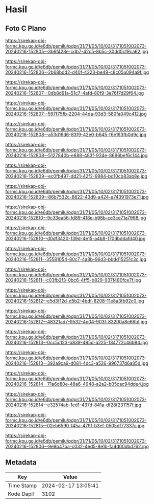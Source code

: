 # Hasil

## Foto C Plano

https://sirekap-obj-formc.kpu.go.id/e6db/pemilu/pdpr/31/71/05/10/02/3171051002073-20240216-152805--3b6f428e-cdb7-42c5-8b5c-30dd0cf9ca62.jpg

https://sirekap-obj-formc.kpu.go.id/e6db/pemilu/pdpr/31/71/05/10/02/3171051002073-20240216-152806--2b68bdd2-d40f-4223-be49-c8c05a094a9f.jpg

https://sirekap-obj-formc.kpu.go.id/e6db/pemilu/pdpr/31/71/05/10/02/3171051002073-20240216-152807--0db8d91a-51c7-4afd-80f9-3e76f7d29f64.jpg

https://sirekap-obj-formc.kpu.go.id/e6db/pemilu/pdpr/31/71/05/10/02/3171051002073-20240216-152807--597f75fb-2204-44da-93d3-580fa049c412.jpg

https://sirekap-obj-formc.kpu.go.id/e6db/pemilu/pdpr/31/71/05/10/02/3171051002073-20240216-152808--a53d16d6-83f9-42e0-b645-f6e163fb0d9c.jpg

https://sirekap-obj-formc.kpu.go.id/e6db/pemilu/pdpr/31/71/05/10/02/3171051002073-20240216-152808--5127840b-e688-483f-934e-8696bef6c144.jpg

https://sirekap-obj-formc.kpu.go.id/e6db/pemilu/pdpr/31/71/05/10/02/3171051002073-20240216-152809--ec0fb497-dd21-42f2-9984-bd10cb83ab8e.jpg

https://sirekap-obj-formc.kpu.go.id/e6db/pemilu/pdpr/31/71/05/10/02/3171051002073-20240216-152809--86b7532c-8822-43d9-a424-a74391973e71.jpg

https://sirekap-obj-formc.kpu.go.id/e6db/pemilu/pdpr/31/71/05/10/02/3171051002073-20240216-152810--9c33ea56-fd89-418e-b98b-ce3ce71a7998.jpg

https://sirekap-obj-formc.kpu.go.id/e6db/pemilu/pdpr/31/71/05/10/02/3171051002073-20240216-152810--d0df3420-139d-4e15-a4b8-170dbddafd40.jpg

https://sirekap-obj-formc.kpu.go.id/e6db/pemilu/pdpr/31/71/05/10/02/3171051002073-20240216-152811--35581054-80c7-4a8b-96d3-bbdd15251c3c.jpg

https://sirekap-obj-formc.kpu.go.id/e6db/pemilu/pdpr/31/71/05/10/02/3171051002073-20240216-152811--c03fb2f3-0bc6-4ff5-b829-937f480fce7f.jpg

https://sirekap-obj-formc.kpu.go.id/e6db/pemilu/pdpr/31/71/05/10/02/3171051002073-20240216-152812--e5d3f12d-d5b2-4bdf-8208-11e8a3fb92c0.jpg

https://sirekap-obj-formc.kpu.go.id/e6db/pemilu/pdpr/31/71/05/10/02/3171051002073-20240216-152812--48321ad7-9532-4e04-903f-83200a8e66bf.jpg

https://sirekap-obj-formc.kpu.go.id/e6db/pemilu/pdpr/31/71/05/10/02/3171051002073-20240216-152813--0cc5c123-b839-485d-a225-134772c46b84.jpg

https://sirekap-obj-formc.kpu.go.id/e6db/pemilu/pdpr/31/71/05/10/02/3171051002073-20240216-152813--392a9ca9-d081-4dc3-a526-996737d6a85d.jpg

https://sirekap-obj-formc.kpu.go.id/e6db/pemilu/pdpr/31/71/05/10/02/3171051002073-20240216-152814--71a6d80e-48a6-4948-a2a2-b05cac94dde4.jpg

https://sirekap-obj-formc.kpu.go.id/e6db/pemilu/pdpr/31/71/05/10/02/3171051002073-20240216-152814--e32574ab-1ed1-437d-841a-df28f231157f.jpg

https://sirekap-obj-formc.kpu.go.id/e6db/pemilu/pdpr/31/71/05/10/02/3171051002073-20240216-152815--02eb6590-f45a-479f-b3ef-0505df77337a.jpg

https://sirekap-obj-formc.kpu.go.id/e6db/pemilu/pdpr/31/71/05/10/02/3171051002073-20240216-152806--9e9b47ba-c032-4ed5-8e1b-fa4d00dbd762.jpg


## Metadata

| Key        | Value               |
| ---------- | ------------------- |
| Time Stamp | 2024-02-17 13:05:41 |
| Kode Dapil | 3102                |



